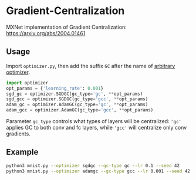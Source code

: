 # Gradient-Centralization
MXNet implementation of Gradient Centralization: https://arxiv.org/abs/2004.01461

## Usage
Import `optimizer.py`, then add the suffix `GC` after the name of [arbitrary optimizer](http://mxnet.incubator.apache.org/api/python/optimization/optimization.html?highlight=opt#module-mxnet.optimizer).

```python
import optimizer
opt_params = {'learning_rate': 0.001}
sgd_gc = optimizer.SGDGC(gc_type='gc', **opt_params)
sgd_gcc = optimizer.SGDGC(gc_type='gcc', **opt_params)
adam_gc = optimizer.AdamGC(gc_type='gc', **opt_params)
adam_gcc = optimizer.AdamGC(gc_type='gcc', **opt_params)
```

Parameter `gc_type` controls what types of layers will be centralized: `'gc'` applies GC to both conv and fc layers, while `'gcc'` will centralize only conv gradients.

## Example
```bash
python3 mnist.py --optimizer sgdgc --gc-type gc --lr 0.1 --seed 42
python3 mnist.py --optimizer adamgc --gc-type gcc --lr 0.001 --seed 42
```
